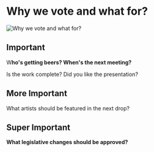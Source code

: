 # Why we vote and what for?

![Why we vote and what for?](../.gitbook/assets/RWS_Tarot\_04\_Emperor.jpg)

## Important

W**ho's getting beers? When's the next meeting?**

Is the work complete? Did you like the presentation?

## More Important

What artists should be featured in the next drop?

## Super Important

**What legislative changes should be approved?**
